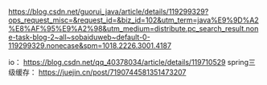 https://blog.csdn.net/guorui_java/article/details/119299329?ops_request_misc=&request_id=&biz_id=102&utm_term=java%E9%9D%A2%E8%AF%95%E9%A2%98&utm_medium=distribute.pc_search_result.none-task-blog-2~all~sobaiduweb~default-0-119299329.nonecase&spm=1018.2226.3001.4187

io：
https://blog.csdn.net/qq_40378034/article/details/119710529
spring三级缓存：
https://juejin.cn/post/7190744581351473207